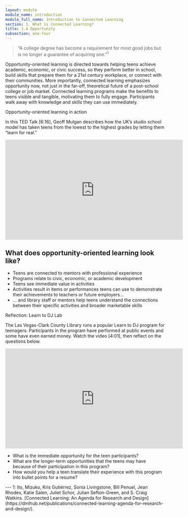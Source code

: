 ```yaml
---
layout: module
module_name: introduction
module_full_name: Introduction to Connected Learning
section: 1. What is Connected Learning?
title: 1.4 Opportunity
subsection: one-four
---
```


> “A college degree has become a requirement for most good jobs but is no longer a guarantee of acquiring one.”<sup>1</sup> 

Opportunity-oriented learning is directed towards helping teens achieve academic, economic, or civic success, so they perform better in school, build skills that prepare them for a 21st century workplace, or connect with their communities. More importantly, connected learning emphasizes opportunity now, not just in the far-off, theoretical future of a post-school college or job market. Connected learning programs make the benefits to teens visible and tangible, motivating them to fully engage. Participants walk away with knowledge and skills they can use immediately.

<div class="case_study_box">
  <p class="box-title">Opportunity-oriented learning in action</p>
  <p>In this TED Talk [6:16], Geoff Mulgan describes how the UK’s studio school model has taken teens from the lowest to the highest grades by letting them “learn for real.”</p>
  
<iframe src="https://embed.ted.com/talks/lang/en/geoff_mulgan_a_short_intro_to_the_studio_school" width="560" height="315" frameborder="0" scrolling="no" allowfullscreen></iframe></div>

## What does opportunity-oriented learning look like? 
* Teens are connected to mentors with professional experience
* Programs relate to civic, economic, or academic development
* Teens see immediate value in activities
* Activities result in items or performances teens can use to demonstrate their achievements to teachers or future employers…
* ... and library staff or mentors help teens understand the connections between their specific activities and broader marketable skills

<div class="reflection">
  <p class="box-title">Reflection: Learn to DJ Lab</p>
  <p>The Las Vegas-Clark County Library runs a popular Learn to DJ program for teenagers. Participants in the program have performed at public events and some have even earned money. Watch the video [4:01], then reflect on the questions below.</p>
  <iframe width="560" height="315" src="https://www.youtube.com/embed/ukdUrfo6LVM" frameborder="0" allow="autoplay; encrypted-media" allowfullscreen></iframe>
  <ul><li>What is the immediate opportunity for the teen participants? </li>
    <li>What are the longer-term opportunities that the teens may have because of their participation in this program? </li>
<li>How would you help a teen translate their experience with this program into bullet points for a resume? </li>
  </ul></div>
---
<a name="fn1">1</a>: Ito, Mizuko, Kris Gutiérrez, Sonia Livingstone, Bill Penuel, Jean Rhodes, Katie Salen, Juliet Schor, Julian Sefton-Green, and S. Craig Watkins. [Connected Learning: An Agenda for Research and Design](https://dmlhub.net/publications/connected-learning-agenda-for-research-and-design/).
